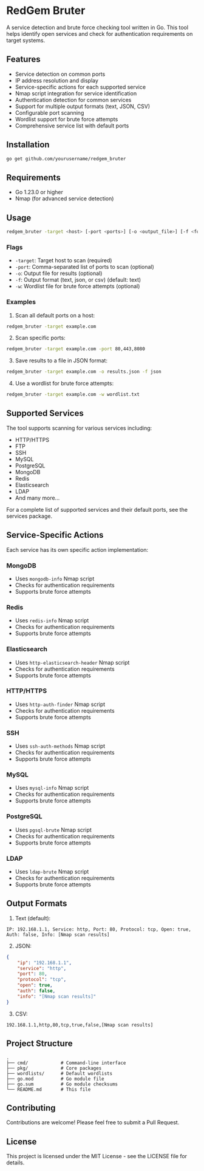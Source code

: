 # RedGem Bruter

A service detection and brute force checking tool written in Go. This tool helps identify open services and check for authentication requirements on target systems.

## Features

- Service detection on common ports
- IP address resolution and display
- Service-specific actions for each supported service
- Nmap script integration for service identification
- Authentication detection for common services
- Support for multiple output formats (text, JSON, CSV)
- Configurable port scanning
- Wordlist support for brute force attempts
- Comprehensive service list with default ports

## Installation

```bash
go get github.com/yourusername/redgem_bruter
```

## Requirements

- Go 1.23.0 or higher
- Nmap (for advanced service detection)

## Usage

```bash
redgem_bruter -target <host> [-port <ports>] [-o <output_file>] [-f <format>] [-w <wordlist>]
```

### Flags

- `-target`: Target host to scan (required)
- `-port`: Comma-separated list of ports to scan (optional)
- `-o`: Output file for results (optional)
- `-f`: Output format (text, json, or csv) (default: text)
- `-w`: Wordlist file for brute force attempts (optional)

### Examples

1. Scan all default ports on a host:
```bash
redgem_bruter -target example.com
```

2. Scan specific ports:
```bash
redgem_bruter -target example.com -port 80,443,8080
```

3. Save results to a file in JSON format:
```bash
redgem_bruter -target example.com -o results.json -f json
```

4. Use a wordlist for brute force attempts:
```bash
redgem_bruter -target example.com -w wordlist.txt
```

## Supported Services

The tool supports scanning for various services including:

- HTTP/HTTPS
- FTP
- SSH
- MySQL
- PostgreSQL
- MongoDB
- Redis
- Elasticsearch
- LDAP
- And many more...

For a complete list of supported services and their default ports, see the services package.

## Service-Specific Actions

Each service has its own specific action implementation:

### MongoDB
- Uses `mongodb-info` Nmap script
- Checks for authentication requirements
- Supports brute force attempts

### Redis
- Uses `redis-info` Nmap script
- Checks for authentication requirements
- Supports brute force attempts

### Elasticsearch
- Uses `http-elasticsearch-header` Nmap script
- Checks for authentication requirements
- Supports brute force attempts

### HTTP/HTTPS
- Uses `http-auth-finder` Nmap script
- Checks for authentication requirements
- Supports brute force attempts

### SSH
- Uses `ssh-auth-methods` Nmap script
- Checks for authentication requirements
- Supports brute force attempts

### MySQL
- Uses `mysql-info` Nmap script
- Checks for authentication requirements
- Supports brute force attempts

### PostgreSQL
- Uses `pgsql-brute` Nmap script
- Checks for authentication requirements
- Supports brute force attempts

### LDAP
- Uses `ldap-brute` Nmap script
- Checks for authentication requirements
- Supports brute force attempts

## Output Formats

1. Text (default):
```
IP: 192.168.1.1, Service: http, Port: 80, Protocol: tcp, Open: true, Auth: false, Info: [Nmap scan results]
```

2. JSON:
```json
{
    "ip": "192.168.1.1",
    "service": "http",
    "port": 80,
    "protocol": "tcp",
    "open": true,
    "auth": false,
    "info": "[Nmap scan results]"
}
```

3. CSV:
```
192.168.1.1,http,80,tcp,true,false,[Nmap scan results]
```

## Project Structure

```
.
├── cmd/            # Command-line interface
├── pkg/            # Core packages
├── wordlists/      # Default wordlists
├── go.mod          # Go module file
├── go.sum          # Go module checksums
└── README.md       # This file
```

## Contributing

Contributions are welcome! Please feel free to submit a Pull Request.

## License

This project is licensed under the MIT License - see the LICENSE file for details.